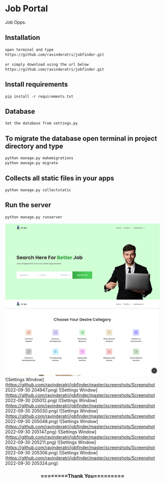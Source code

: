 # Job Portal
Job Opps.    


## Installation 

```
open terminal and type
https://github.com/ravinderatri/jobfinder.git

or simply download using the url below
https://github.com/ravinderatri/jobfinder.git
```

## Install requirements

```
pip install -r requirements.txt
```
## Database

```
Set the database from settings.py
```

## To migrate the database open terminal in project directory and type
```
python manage.py makemigrations
python manage.py migrate
```

## Collects all static files in your apps

```
python manage.py collectstatic
```

## Run the server
```
python manage.py runserver
```

![Settings Window](https://github.com/ravinderatri/jobfinder/blob/master/screenshots/Screenshot%202022-09-30%20203405.png)
![Settings Window](https://github.com/ravinderatri/jobfinder/blob/master/screenshots/Screenshot%202022-09-30%20204851.png)
![Settings Window](https://github.com/ravinderatri/jobfinder/master/screenshots/Screenshot 2022-09-30 204947.png)
![Settings Window](https://github.com/ravinderatri/jobfinder/master/screenshots/Screenshot 2022-09-30 205012.png)
![Settings Window](https://github.com/ravinderatri/jobfinder/master/screenshots/Screenshot 2022-09-30 205030.png)
![Settings Window](https://github.com/ravinderatri/jobfinder/master/screenshots/Screenshot 2022-09-30 205048.png)
![Settings Window](https://github.com/ravinderatri/jobfinder/master/screenshots/Screenshot 2022-09-30 205147.png)
![Settings Window](https://github.com/ravinderatri/jobfinder/master/screenshots/Screenshot 2022-09-30 205211.png)
![Settings Window](https://github.com/ravinderatri/jobfinder/master/screenshots/Screenshot 2022-09-30 205306.png)
![Settings Window](https://github.com/ravinderatri/jobfinder/master/screenshots/Screenshot 2022-09-30 205324.png)
<div align="center">
    <h3>========Thank You=========</h3>
</div>

